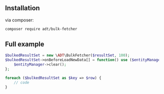 #

## Installation

via composer:

```sh
composer require adt/bulk-fetcher
```

## Full example

```php
$bulkedResultSet = new \ADT\BulkFetcher($resultSet, 100);
$bulkedResultSet->onBeforeLoadNewData[] = function() use ($entityManager) {
	$entityManager->clear();
};

foreach ($bulkedResultSet as $key => $row) {
	// code
}
```
